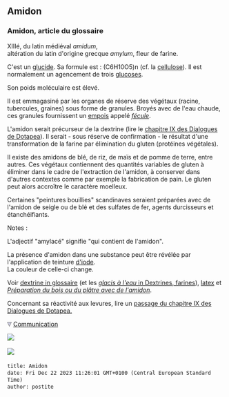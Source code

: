 ## Amidon
### Amidon, article du glossaire
 XIIIé, du latin médiéval _amidum_,  
altération du latin d'origine grecque _amylum_, fleur de farine.

C'est un [glucide](glucide.html). Sa formule est : (C6H10O5)n (cf. la [cellulose](cellulose.html)). Il est normalement un agencement de trois [glucoses](glucose.html).

Son poids moléculaire est élevé.

Il est emmagasiné par les organes de réserve des végétaux (racine, tubercules, graines) sous forme de granules. Broyés avec de l'eau chaude, ces granules fournissent un [empois](empois.html) appelé _[fécule](fecule.html)_.

L'amidon serait précurseur de la dextrine (lire le [chapitre IX des Dialogues de Dotapea](chap09dextrine.html)). Il serait - sous réserve de confirmation - le résultat d'une transformation de la farine par élimination du gluten (protéines végétales).

Il existe des amidons de blé, de riz, de maïs et de pomme de terre, entre autres. Ces végétaux contiennent des quantités variables de gluten à éliminer dans le cadre de l'extraction de l'amidon, à conserver dans d'autres contextes comme par exemple la fabrication de pain. Le gluten peut alors accroître le caractère moelleux.

Certaines "peintures bouillies" scandinaves seraient préparées avec de l'amidon de seigle ou de blé et des sulfates de fer, agents durcisseurs et étanchéifiants.

Notes :

L'adjectif "amylacé" signifie "qui contient de l'amidon".

La présence d'amidon dans une substance peut être révélée par l'application de teinture [d'iode](iode.html).  
La couleur de celle-ci change.

Voir [dextrine in glossaire](dextrine.html) (et les [_glacis à l'eau_ in Dextrines, farines](dextrinefarines.html#glacisaleau)), [latex](latex.html) et _[Préparation du bois ou du plâtre avec de l'amidon](preparatboispeinture.html#preparationduboisouduplatreavecdelamidon)_.

Concernant sa réactivité aux levures, lire un [passage du chapitre IX des Dialogues de Dotapea.](chap09dextrine.html#amidonlevures)



![](images/flechebas.gif) [Communication](http://www.artrealite.com/annonceurs.htm) 

[![](https://cbonvin.fr/sites/regie.artrealite.com/visuels/campagne1.png)](index-2.html#20131014)

![](https://cbonvin.fr/sites/regie.artrealite.com/visuels/campagne2.png)
```
title: Amidon
date: Fri Dec 22 2023 11:26:01 GMT+0100 (Central European Standard Time)
author: postite
```
